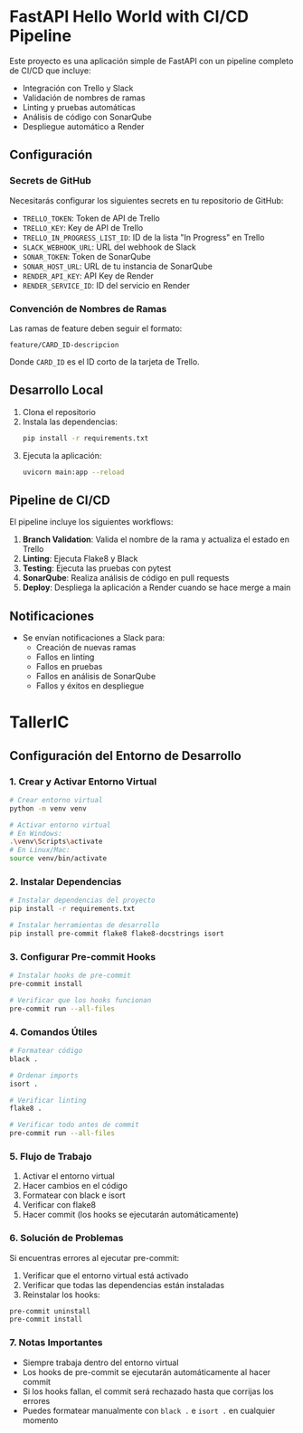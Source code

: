 # FastAPI Hello World with CI/CD Pipeline

Este proyecto es una aplicación simple de FastAPI con un pipeline completo de CI/CD que incluye:
- Integración con Trello y Slack
- Validación de nombres de ramas
- Linting y pruebas automáticas
- Análisis de código con SonarQube
- Despliegue automático a Render

## Configuración

### Secrets de GitHub

Necesitarás configurar los siguientes secrets en tu repositorio de GitHub:

- `TRELLO_TOKEN`: Token de API de Trello
- `TRELLO_KEY`: Key de API de Trello
- `TRELLO_IN_PROGRESS_LIST_ID`: ID de la lista "In Progress" en Trello
- `SLACK_WEBHOOK_URL`: URL del webhook de Slack
- `SONAR_TOKEN`: Token de SonarQube
- `SONAR_HOST_URL`: URL de tu instancia de SonarQube
- `RENDER_API_KEY`: API Key de Render
- `RENDER_SERVICE_ID`: ID del servicio en Render

### Convención de Nombres de Ramas

Las ramas de feature deben seguir el formato:
```
feature/CARD_ID-descripcion
```
Donde `CARD_ID` es el ID corto de la tarjeta de Trello.

## Desarrollo Local

1. Clona el repositorio
2. Instala las dependencias:
   ```bash
   pip install -r requirements.txt
   ```
3. Ejecuta la aplicación:
   ```bash
   uvicorn main:app --reload
   ```

## Pipeline de CI/CD

El pipeline incluye los siguientes workflows:

1. **Branch Validation**: Valida el nombre de la rama y actualiza el estado en Trello
2. **Linting**: Ejecuta Flake8 y Black
3. **Testing**: Ejecuta las pruebas con pytest
4. **SonarQube**: Realiza análisis de código en pull requests
5. **Deploy**: Despliega la aplicación a Render cuando se hace merge a main

## Notificaciones

- Se envían notificaciones a Slack para:
  - Creación de nuevas ramas
  - Fallos en linting
  - Fallos en pruebas
  - Fallos en análisis de SonarQube
  - Fallos y éxitos en despliegue

# TallerIC

## Configuración del Entorno de Desarrollo

### 1. Crear y Activar Entorno Virtual

```bash
# Crear entorno virtual
python -m venv venv

# Activar entorno virtual
# En Windows:
.\venv\Scripts\activate
# En Linux/Mac:
source venv/bin/activate
```

### 2. Instalar Dependencias

```bash
# Instalar dependencias del proyecto
pip install -r requirements.txt

# Instalar herramientas de desarrollo
pip install pre-commit flake8 flake8-docstrings isort
```

### 3. Configurar Pre-commit Hooks

```bash
# Instalar hooks de pre-commit
pre-commit install

# Verificar que los hooks funcionan
pre-commit run --all-files
```

### 4. Comandos Útiles

```bash
# Formatear código
black .

# Ordenar imports
isort .

# Verificar linting
flake8 .

# Verificar todo antes de commit
pre-commit run --all-files
```

### 5. Flujo de Trabajo

1. Activar el entorno virtual
2. Hacer cambios en el código
3. Formatear con black e isort
4. Verificar con flake8
5. Hacer commit (los hooks se ejecutarán automáticamente)

### 6. Solución de Problemas

Si encuentras errores al ejecutar pre-commit:

1. Verificar que el entorno virtual está activado
2. Verificar que todas las dependencias están instaladas
3. Reinstalar los hooks:
```bash
pre-commit uninstall
pre-commit install
```

### 7. Notas Importantes

- Siempre trabaja dentro del entorno virtual
- Los hooks de pre-commit se ejecutarán automáticamente al hacer commit
- Si los hooks fallan, el commit será rechazado hasta que corrijas los errores
- Puedes formatear manualmente con `black .` e `isort .` en cualquier momento 
